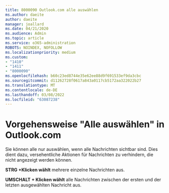 ```yaml
---
title: 8000090 Outlook.com alle auswählen
ms.author: daeite
author: daeite
manager: joallard
ms.date: 04/21/2020
ms.audience: Admin
ms.topic: article
ms.service: o365-administration
ROBOTS: NOINDEX, NOFOLLOW
ms.localizationpriority: medium
ms.custom:
- "1410"
- "1411"
- "8000090"
ms.openlocfilehash: b60c23ed8744e35e62ee88d9f691533ef9da3cbc
ms.sourcegitcommit: d11262728f0617a843a0117cb5172aa322022b27
ms.translationtype: MT
ms.contentlocale: de-DE
ms.lasthandoff: 03/08/2022
ms.locfileid: "63087238"
---
```

# <a name="how-to-select-all-in-outlookcom"></a>Vorgehensweise "Alle auswählen" in Outlook.com

Sie können alle nur auswählen, wenn alle Nachrichten sichtbar sind. Dies dient dazu, versehentliche Aktionen für Nachrichten zu verhindern, die nicht angezeigt werden können.

**STRG +Klicken wählt** mehrere einzelne Nachrichten aus.

**UMSCHALT + Klicken wählt** alle Nachrichten zwischen der ersten und der letzten ausgewählten Nachricht aus.
